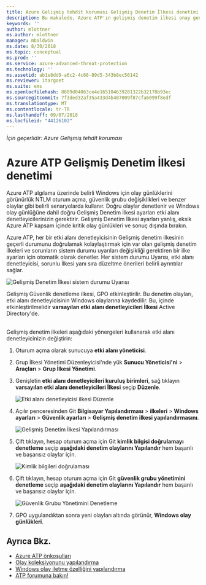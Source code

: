 ```yaml
---
title: Azure Gelişmiş tehdit koruması Gelişmiş Denetim İlkesi denetimi | Microsoft Docs
description: Bu makalede, Azure ATP'ın gelişmiş denetim ilkesi onay genel bir bakış sağlar.
keywords: ''
author: mlottner
ms.author: mlottner
manager: mbaldwin
ms.date: 8/30/2018
ms.topic: conceptual
ms.prod: ''
ms.service: azure-advanced-threat-protection
ms.technology: ''
ms.assetid: ab1e8dd9-a6c2-4c68-89d5-343b8ec56142
ms.reviewer: itargoet
ms.suite: ems
ms.openlocfilehash: 8889d04063ce4e165104639281322b32178b93ec
ms.sourcegitcommit: 7f3ded32af35a433d4b407009f87cfa6099f8edf
ms.translationtype: MT
ms.contentlocale: tr-TR
ms.lasthandoff: 09/07/2018
ms.locfileid: "44126102"
---
```

*İçin geçerlidir: Azure Gelişmiş tehdit koruması*


# <a name="azure-atp-advanced-audit-policy-check"></a>Azure ATP Gelişmiş Denetim İlkesi denetimi

Azure ATP algılama üzerinde belirli Windows için olay günlüklerini görünürlük NTLM oturum açma, güvenlik grubu değişiklikleri ve benzer olaylar gibi belirli senaryolarda kullanır. Doğru olaylar denetlenir ve Windows olay günlüğüne dahil doğru Gelişmiş Denetim İlkesi ayarları etki alanı denetleyicilerinizin gerektirir. Gelişmiş Denetim İlkesi ayarları yanlış, eksik Azure ATP kapsam içinde kritik olay günlükleri ve sonuç dışında bırakın.

Azure ATP, her bir etki alanı denetleyicisinin Gelişmiş denetim ilkesinin geçerli durumunu doğrulamak kolaylaştırmak için var olan gelişmiş denetim ilkeleri ve sorunların sistem durumu uyarıları değişikliği gerektiren bir ilke ayarları için otomatik olarak denetler. Her sistem durumu Uyarısı, etki alanı denetleyicisi, sorunlu İlkesi yanı sıra düzeltme önerileri belirli ayrıntılar sağlar.

![Gelişmiş Denetim İlkesi sistem durumu Uyarısı](media/atp-health-alert-audit-policy.png)


Gelişmiş Güvenlik denetleme ilkesi, GPO etkinleştirilir. Bu denetim olayları, etki alanı denetleyicisinin Windows olaylarına kaydedilir. Bu, içinde etkinleştirilmelidir **varsayılan etki alanı denetleyicileri İlkesi** Active Directory'de.

<br>Gelişmiş denetim ilkeleri aşağıdaki yönergeleri kullanarak etki alanı denetleyicinizin değiştirin:

1. Oturum açma olarak sunucuya **etki alanı yöneticisi**.
2. Grup İlkesi Yönetimi Düzenleyicisi'nde yük **Sunucu Yöneticisi'ni** > **Araçları** > **Grup İlkesi Yönetimi**. 
3. Genişletin **etki alanı denetleyicileri kuruluş birimleri**, sağ tıklayın **varsayılan etki alanı denetleyicileri İlkesi** seçip **Düzenle**. 

    ![Etki alanı denetleyicisi ilkesi Düzenle](media/atp-advanced-audit-policy-check-step-1.png)

4. Açılır penceresinden Git **Bilgisayar Yapılandırması** > **ilkeleri** > **Windows ayarları**  >  **Güvenlik ayarları** > **Gelişmiş denetim ilkesi yapılandırmasını**.

    ![Gelişmiş Denetim İlkesi Yapılandırması](media/atp-advanced-audit-policy-check-step-2.png)

5. Çift tıklayın, hesap oturum açma için Git **kimlik bilgisi doğrulamayı denetleme** seçip **aşağıdaki denetim olaylarını Yapılandır** hem başarılı ve başarısız olaylar için. 

    ![Kimlik bilgileri doğrulaması](media/atp-advanced-audit-policy-check-step-3.png)

6. Çift tıklayın, hesap oturum açma için Git **güvenlik grubu yönetimini denetleme** seçip **aşağıdaki denetim olaylarını Yapılandır** hem başarılı ve başarısız olaylar için.

    ![Güvenlik Grubu Yönetimini Denetleme](media/atp-advanced-audit-policy-check-step-4.png)

7. GPO uygulandıktan sonra yeni olayları altında görünür, **Windows olay günlükleri**.

## <a name="see-also"></a>Ayrıca Bkz.
- [Azure ATP önkoşulları](atp-prerequisites.md)
- [Olay koleksiyonunu yapılandırma](configure-event-collection.md)
- [Windows olay iletme özelliğini yapılandırma](configure-event-forwarding.md#configuring-windows-event-forwarding)
- [ATP forumuna bakın!](https://aka.ms/azureatpcommunity)

